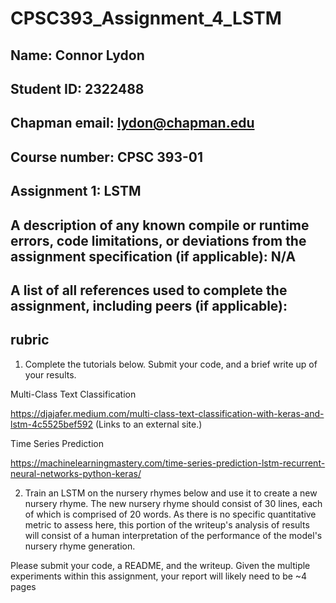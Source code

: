 # CPSC393_Assignment_4_LSTM
## Name: Connor Lydon
## Student ID: 2322488
## Chapman email: lydon@chapman.edu
## Course number: CPSC 393-01
## Assignment 1: LSTM

## A description of any known compile or runtime errors, code limitations, or deviations from the assignment specification (if applicable): N/A

## A list of all references used to complete the assignment, including peers (if applicable):




## rubric
1) Complete the tutorials below. Submit your code, and a brief write up of your results.

Multi-Class Text Classification

https://djajafer.medium.com/multi-class-text-classification-with-keras-and-lstm-4c5525bef592 (Links to an external site.)

Time Series Prediction

https://machinelearningmastery.com/time-series-prediction-lstm-recurrent-neural-networks-python-keras/


2) Train an LSTM on the nursery rhymes below and use it to create a new nursery rhyme. The new nursery rhyme should consist of 30 lines, each of which is comprised of 20 words.
As there is no specific quantitative metric to assess here, this portion of the writeup's analysis of results will consist of a human interpretation of the performance of the model's nursery rhyme generation.

Please submit your code, a README, and the writeup. Given the multiple experiments within this assignment, your report will likely need to be ~4 pages

